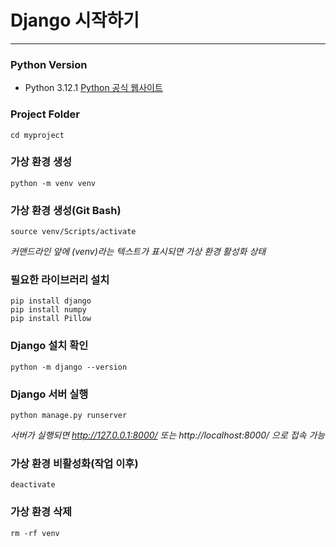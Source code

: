 # Django 시작하기 #
- - -
### Python Version
- Python 3.12.1 [Python 공식 웹사이트](https://www.python.org/downloads/)

### Project Folder
```
cd myproject
```

### 가상 환경 생성
```
python -m venv venv
```

### 가상 환경 생성(Git Bash)
```
source venv/Scripts/activate
```
_커맨드라인 앞에 (venv)라는 텍스트가 표시되면 가상 환경 활성화 상태_

### 필요한 라이브러리 설치
```
pip install django
pip install numpy
pip install Pillow
```

### Django 설치 확인
```
python -m django --version
```

### Django 서버 실행
```
python manage.py runserver
```
_서버가 실행되면 http://127.0.0.1:8000/ 또는 http://localhost:8000/ 으로 접속 가능_

### 가상 환경 비활성화(작업 이후)
```
deactivate
```

### 가상 환경 삭제
```
rm -rf venv
```
